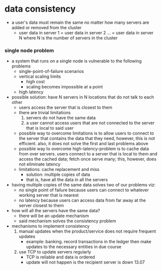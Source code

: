 # data consistency
* a user's data must remain the same no matter how many servers are added or removed from the cluster
    - user data in server 1 = user data in server 2 ... = user data in server N where N is the number of servers in the cluster
### single node problem
* a system that runs on a single node is vulnerable to the following problems
    - single-point-of-failure scenarios
    - vertical scaling limits
        - high cost
        - scaling becomes impossible at a point
    - high latency
* possible solution: have N servers in N locations that do not talk to each other
    - users access the server that is closest to them
    - there are trivial limitations
        1. servers do not have the same data
        2. a user cannot access users that are not connected to the server that is local to said user
    - possible way to overcome limitations is to allow users to connect to the server that contains the data that they need, however, this is not efficient. also, it does not solve the first and last problems above
    - possible way to overcome high-latency-problem is to cache data  from over servers. users connect to a server that is local to them and access the cached data; fetch once serve many; this, however, does not eliminate latency
    - limitations: cache replacement and miss
        - solution: multiple copies of data
        - that is, have all the data in all the servers
* having multiple copies of the same data solves two of our problems viz:
    - no single point of failure because users can connect to whatever working server that is nearest
    - no latency because users can access data from far away at the server closest to them
* how will all the servers have the same data?
    - there will be an update mechanism
    - said mechanism solves the consistency problem
* mechanisms to implement consistency
    1. manual updates when the product/service does not require frequent updates
        - example: banking. record transactions in the ledger then make updates to the necessary entities in due course
    2. use TCP to update servers regularly
        - TCP is reliable and data is ordered
        - update will not happen is the recipient server is down 13.07